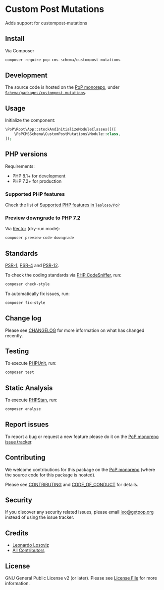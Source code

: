 # Custom Post Mutations

<!--
[![Build Status][ico-travis]][link-travis]
[![Quality Score][ico-code-quality]][link-code-quality]
[![Software License][ico-license]](LICENSE.md)
[![Latest Version on Packagist][ico-version]][link-packagist]
[![Coverage Status][ico-scrutinizer]][link-scrutinizer]
[![Total Downloads][ico-downloads]][link-downloads]
-->

Adds support for custompost-mutations

## Install

Via Composer

``` bash
composer require pop-cms-schema/custompost-mutations
```

## Development

The source code is hosted on the [PoP monorepo](https://github.com/leoloso/PoP), under [`Schema/packages/custompost-mutations`](https://github.com/leoloso/PoP/tree/master/layers/Schema/packages/custompost-mutations).

## Usage

Initialize the component:

``` php
\PoP\Root\App::stockAndInitializeModuleClasses([([
    \PoPCMSSchema\CustomPostMutations\Module::class,
]);
```

## PHP versions

Requirements:

- PHP 8.1+ for development
- PHP 7.2+ for production

### Supported PHP features

Check the list of [Supported PHP features in `leoloso/PoP`](https://github.com/leoloso/PoP/blob/master/docs/supported-php-features.md)

### Preview downgrade to PHP 7.2

Via [Rector](https://github.com/rectorphp/rector) (dry-run mode):

```bash
composer preview-code-downgrade
```

## Standards

[PSR-1](https://www.php-fig.org/psr/psr-1), [PSR-4](https://www.php-fig.org/psr/psr-4) and [PSR-12](https://www.php-fig.org/psr/psr-12).

To check the coding standards via [PHP CodeSniffer](https://github.com/squizlabs/PHP_CodeSniffer), run:

``` bash
composer check-style
```

To automatically fix issues, run:

``` bash
composer fix-style
```

## Change log

Please see [CHANGELOG](CHANGELOG.md) for more information on what has changed recently.

## Testing

To execute [PHPUnit](https://phpunit.de/), run:

``` bash
composer test
```

## Static Analysis

To execute [PHPStan](https://github.com/phpstan/phpstan), run:

``` bash
composer analyse
```

## Report issues

To report a bug or request a new feature please do it on the [PoP monorepo issue tracker](https://github.com/leoloso/PoP/issues).

## Contributing

We welcome contributions for this package on the [PoP monorepo](https://github.com/leoloso/PoP) (where the source code for this package is hosted).

Please see [CONTRIBUTING](CONTRIBUTING.md) and [CODE_OF_CONDUCT](CODE_OF_CONDUCT.md) for details.

## Security

If you discover any security related issues, please email leo@getpop.org instead of using the issue tracker.

## Credits

- [Leonardo Losoviz][link-author]
- [All Contributors][link-contributors]

## License

GNU General Public License v2 (or later). Please see [License File](LICENSE.md) for more information.

[ico-version]: https://img.shields.io/packagist/v/pop-cms-schema/custompost-mutations.svg?style=flat-square
[ico-license]: https://img.shields.io/badge/license-GPLv2-brightgreen.svg?style=flat-square
[ico-travis]: https://img.shields.io/travis/pop-cms-schema/custompost-mutations/master.svg?style=flat-square
[ico-scrutinizer]: https://img.shields.io/scrutinizer/coverage/g/pop-cms-schema/custompost-mutations.svg?style=flat-square
[ico-code-quality]: https://img.shields.io/scrutinizer/g/pop-cms-schema/custompost-mutations.svg?style=flat-square
[ico-downloads]: https://img.shields.io/packagist/dt/pop-cms-schema/custompost-mutations.svg?style=flat-square

[link-packagist]: https://packagist.org/packages/pop-cms-schema/custompost-mutations
[link-travis]: https://travis-ci.org/pop-cms-schema/custompost-mutations
[link-scrutinizer]: https://scrutinizer-ci.com/g/pop-cms-schema/custompost-mutations/code-structure
[link-code-quality]: https://scrutinizer-ci.com/g/pop-cms-schema/custompost-mutations
[link-downloads]: https://packagist.org/packages/pop-cms-schema/custompost-mutations
[link-author]: https://github.com/leoloso
[link-contributors]: ../../../../../../contributors
